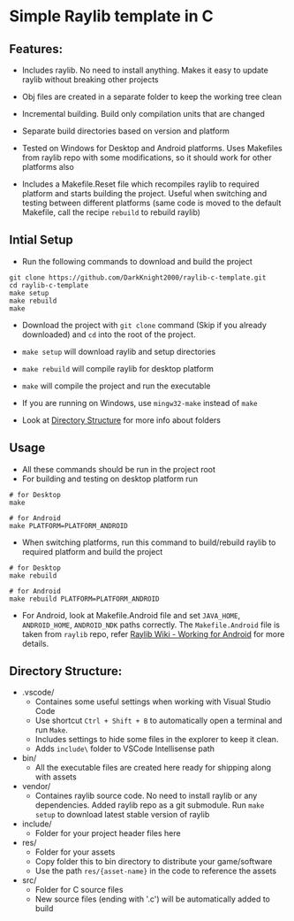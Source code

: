 # Simple Raylib template in C

## Features:

- Includes raylib. No need to install anything. Makes it easy to update raylib without breaking other projects

- Obj files are created in a separate folder to keep the working tree clean
- Incremental building. Build only compilation units that are changed
- Separate build directories based on version and platform
- Tested on Windows for Desktop and Android platforms. Uses Makefiles from raylib repo with some modifications, so it should work for other platforms also
- Includes a Makefile.Reset file which recompiles raylib to required platform and starts building the project. Useful when switching and testing between different platforms (same code is moved to the default Makefile, call the recipe `rebuild` to rebuild raylib)


## Intial Setup

- Run the following commands to download and build the project

```
git clone https://github.com/DarkKnight2000/raylib-c-template.git
cd raylib-c-template
make setup
make rebuild
make
```
- Download the project with `git clone` command (Skip if you already downloaded) and `cd` into the root of the project.
- `make setup` will download raylib and setup directories
- `make rebuild` will compile raylib for desktop platform
- `make` will compile the project and run the executable
- If you are running on Windows, use `mingw32-make` instead of `make`

- Look at [Directory Structure](#directory-structure) for more info about folders


## Usage

- All these commands should be run in the project root
- For building and testing on desktop platform run

```
# for Desktop
make

# for Android
make PLATFORM=PLATFORM_ANDROID
```

- When switching platforms, run this command to build/rebuild raylib to required platform and build the project

```
# for Desktop
make rebuild

# for Android
make rebuild PLATFORM=PLATFORM_ANDROID
```

- For Android, look at Makefile.Android file and set `JAVA_HOME`, `ANDROID_HOME`, `ANDROID_NDK` paths correctly. The `Makefile.Android` file is taken from `raylib` repo, refer [Raylib Wiki - Working for Android](https://github.com/raysan5/raylib/wiki/Working-for-Android) for more details.

## Directory Structure:

- .vscode/
  - Containes some useful settings when working with Visual Studio Code
  - Use shortcut `Ctrl + Shift + B` to automatically open a terminal and run `Make`.
  - Includes settings to hide some files in the explorer to keep it clean.
  - Adds `include\` folder to VSCode Intellisense path
- bin/
  - All the executable files are created here ready for shipping along with assets
- vendor/
  - Containes raylib source code. No need to install raylib or any dependencies. Added raylib repo as a git submodule. Run `make setup` to download latest stable version of raylib
- include/
  - Folder for your project header files here
- res/
  - Folder for your assets
  - Copy folder this to bin directory to distribute your game/software
  - Use the path `res/{asset-name}` in the code to reference the assets
- src/
  - Folder for C source files
  - New source files (ending with '.c') will be automatically added to build
